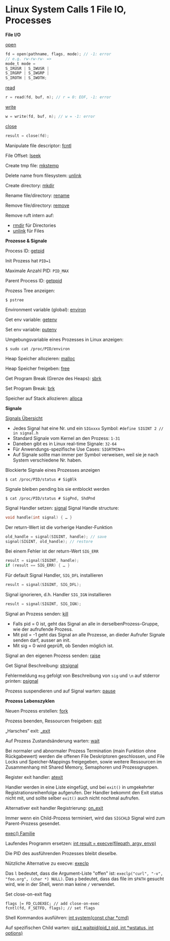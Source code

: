 # Linux System Calls 1 File IO, Processes

**File I/O**

[open](http://man7.org/linux/man-pages/man2/open.2.html)

```C
fd = open(pathname, flags, mode); // -1: error
// e.g. rw-rw-rw- =>
mode_t mode =
S_IRUSR | S_IWUSR |
S_IRGRP | S_IWGRP |
S_IROTH | S_IWOTH;
```
[read](http://man7.org/linux/man-pages/man2/read.2.html)
```C
r = read(fd, buf, n); // r = 0: EOF, -1: error
```
[write](http://man7.org/linux/man-pages/man2/write.2.html)
```C
w = write(fd, buf, n); // w = -1: error
```
[close](http://man7.org/linux/man-pages/man2/close.2.html)
```C
result = close(fd);
```
Manipulate file descriptor: [fcntl](http://man7.org/linux/man-pages/man2/fcntl.2.html)

File Offset: [lseek](http://man7.org/linux/man-pages/man2/lseek.2.html)

Create tmp file: [mkstemp](http://man7.org/linux/man-pages/man3/mkstemp.3.html)

Delete name from filesystem: [unlink](http://man7.org/linux/man-pages/man2/unlink.2.html)

Create directory: [mkdir](http://man7.org/linux/man-pages/man2/mkdir.2.html)

Rename file/directory: [rename](http://man7.org/linux/man-pages/man2/rename.2.html)

Remove file/directory: [remove](http://man7.org/linux/man-pages/man3/mkstemp.3.html)

Remove ruft intern auf:

* [rmdir](http://man7.org/linux/man-pages/man2/rmdir.2.html) für Directories
* [unlink](http://man7.org/linux/man-pages/man2/unlink.2.html) für Files

**Prozesse & Signale**

Process ID: [getpid](http://man7.org/linux/man-pages/man2/getpid.2.html)

Init Prozess hat `PID=1`

Maximale Anzahl PID: `PID_MAX`

Parent Process ID: [getppid](http://man7.org/linux/man-pages/man2/getpid.2.html)

Prozess Tree anzeigen:

```
$ pstree
```

Environment variable (global): [environ](http://man7.org/linux/man-pages/man7/environ.7.html)

Get env variable: [getenv](http://man7.org/linux/man-pages/man3/getenv.3.html)

Set env variable: [putenv](http://man7.org/linux/man-pages/man3/putenv.3.html)

Umgebungsvariable eines Prozesses in Linux anzeigen:

```
$ sudo cat /proc/PID/environ
```
Heap Speicher allozieren: [malloc](http://man7.org/linux/man-pages/man3/malloc.3.html)

Heap Speicher freigeben: [free](http://man7.org/linux/man-pages/man3/malloc.3.html)

Get Program Break (Grenze des Heaps): [sbrk](http://man7.org/linux/man-pages/man2/brk.2.html)

Set Program Break: [brk](http://man7.org/linux/man-pages/man2/brk.2.html)

Speicher auf Stack allozieren: [alloca](http://man7.org/linux/man-pages/man3/alloca.3.html)

**Signale**

[Signals Übersicht](http://man7.org/linux/man-pages/man7/signal.7.html)

* Jedes Signal hat eine Nr. und ein `SIGxxxx` Symbol:
`#define SIGINT 2 // in signal.h`
* Standard Signale vom Kernel an den Prozess: `1-31`
* Daneben gibt es in Linux real-time Signale: `32-64`
* Für Anwendungs-spezifische Use Cases: `SIGRTMIN+n`
* Auf Signale sollte man immer per Symbol verweisen, weil sie je nach System verschiedene Nr. haben.

Blockierte Signale eines Prozesses anzeigen
```
$ cat /proc/PID/status # SigBlk
```
Signale bleiben pending bis sie entblockt werden
```
$ cat /proc/PID/status # SigPnd, ShdPnd
```

Signal Handler setzen: [signal](http://man7.org/linux/man-pages/man2/signal.2.html)
Signal Handle structure:

```C
void handle(int signal) { … }
```
Der return-Wert ist die vorherige Handler-Funktion
```C
old_handle = signal(SIGINT, handle); // save
signal(SIGINT, old_handle); // restore
```
Bei einem Fehler ist der return-Wert `SIG_ERR`
```C
result = signal(SIGINT, handle);
if (result == SIG_ERR) { … }
```
Für default Signal Handler, `SIG_DFL` installieren
```C
result = signal(SIGINT, SIG_DFL);
```
Signal ignorieren, d.h. Handler `SIG_IGN` installieren
```C
result = signal(SIGINT, SIG_IGN);
```
Signal an Prozess senden: [kill](http://man7.org/linux/man-pages/man2/kill.2.html)

* Falls pid = 0 ist, geht das Signal an alle in derselbenProzess-Gruppe, wie der aufrufende Prozess.
* Mit pid = -1 geht das Signal an alle Prozesse, an dieder Aufrufer Signale senden darf, ausser an init.
* Mit sig = 0 wird geprüft, ob Senden möglich ist.

Signal an den eigenen Prozess senden: [raise](http://man7.org/linux/man-pages/man3/raise.3.html)

Get Signal Beschreibung: [strsignal](http://man7.org/linux/man-pages/man3/strsignal.3.html)

Fehlermeldung `msg` gefolgt von Beschreibung von `sig` und `\n` auf stderror printen: [psignal](http://man7.org/linux/man-pages/man3/psignal.3.html)

Prozess suspendieren und auf Signal warten: [pause](http://man7.org/linux/man-pages/man2/pause.2.html)

**Prozess Lebenszyklen**

Neuen Prozess erstellen: [fork](http://man7.org/linux/man-pages/man2/fork.2.html)

Prozess beenden, Ressourcen freigeben: [exit](http://man7.org/linux/man-pages/man3/exit.3.html)

„Harsches“ exit: [_exit](http://man7.org/linux/man-pages/man2/_exit.2.html)

Auf Prozess Zustandsänderung warten: [wait](http://man7.org/linux/man-pages/man2/waitpid.2.html)

Bei normaler und abnormaler Prozess Termination (main Funktion ohne Rückgabewert) werden die offenen File Deskriptoren geschlossen, und File Locks und Speicher-Mappings freigegeben, sowie weitere Ressourcen im Zusammenhang mit Shared Memory, Semaphoren und Prozessgruppen.

Register exit handler: [atexit](http://man7.org/linux/man-pages/man3/atexit.3.html)

Handler werden in eine Liste eingefügt, und bei `exit()` in umgekehrter Registrationsreihenfolge aufgerufen. Der Handler bekommt den Exit status nicht mit, und sollte selber `exit()` auch nicht nochmal aufrufen.

Alternativer exit handler Registrierung: [on_exit](http://man7.org/linux/man-pages/man3/on_exit.3.html)

Immer wenn ein Child-Prozess terminiert, wird das `SIGCHLD` Signal wird zum Parent-Prozess gesendet.

[exec() Familie](http://man7.org/linux/man-pages/man3/exec.3.html)

Laufendes Programm ersetzen: [int result = execve(filepath, argv, envp)](http://man7.org/linux/man-pages/man2/execve.2.html)

Die PID des ausführenden Prozesses bleibt dieselbe.

Nützliche Alternative zu execve: [execlp](http://man7.org/linux/man-pages/man3/exec.3.html)

Das `l` bedeutet, dass die Argument-Liste "offen" ist: `execlp("curl", "-v", "foo.org", (char *) NULL)`. Das `p` bedeutet, dass das file im `$PATH` gesucht wird, wie in der Shell, wenn man keine `/` verwendet.

Set close-on-exit flag
```int flags = fcntl(fd, F_GETFD); // get flags
flags |= FD_CLOEXEC; // add close-on-exec
fcntl(fd, F_SETFD, flags); // set flags
```

Shell Kommandos ausführen: [int system(const char *cmd)](http://man7.org/linux/man-pages/man3/system.3.html)

Auf spezifischen Child warten: [pid_t waitpid(pid_t pid, int *wstatus, int options)](http://man7.org/linux/man-pages/man2/waitpid.2.html)